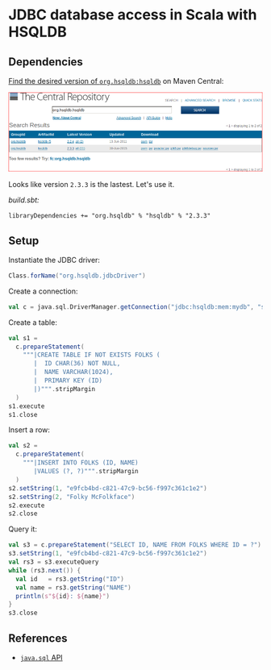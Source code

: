# JDBC database access in Scala with HSQLDB

## Dependencies

[Find the desired version of
`org.hsqldb:hsqldb`](http://search.maven.org/#search|ga|1|org.hsqldb.hsqldb)
on Maven Central:

![](readme/maven-search.png)

Looks like version `2.3.3` is the lastest.  Let's use it.

*build.sbt:*

```
libraryDependencies += "org.hsqldb" % "hsqldb" % "2.3.3"
```

## Setup

Instantiate the JDBC driver:

```scala
Class.forName("org.hsqldb.jdbcDriver")
```

Create a connection:

```scala
val c = java.sql.DriverManager.getConnection("jdbc:hsqldb:mem:mydb", "sa", "")
```

Create a table:

```scala
val s1 =
  c.prepareStatement(
    """|CREATE TABLE IF NOT EXISTS FOLKS (
       |  ID CHAR(36) NOT NULL,
       |  NAME VARCHAR(1024),
       |  PRIMARY KEY (ID)
       |)""".stripMargin
  )
s1.execute
s1.close
```

Insert a row:

```scala
val s2 =
  c.prepareStatement(
    """|INSERT INTO FOLKS (ID, NAME)
       |VALUES (?, ?)""".stripMargin
  )
s2.setString(1, "e9fcb4bd-c821-47c9-bc56-f997c361c1e2")
s2.setString(2, "Folky McFolkface")
s2.execute
s2.close
```

Query it:

```scala
val s3 = c.prepareStatement("SELECT ID, NAME FROM FOLKS WHERE ID = ?")
s3.setString(1, "e9fcb4bd-c821-47c9-bc56-f997c361c1e2")
val rs3 = s3.executeQuery
while (rs3.next()) {
  val id   = rs3.getString("ID")
  val name = rs3.getString("NAME")
  println(s"${id}: ${name}")
}
s3.close
```

## References

* [`java.sql` API](http://docs.oracle.com/javase/7/docs/api/java/sql/package-frame.html)
